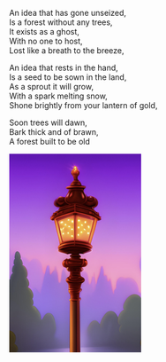 <!--
![Python](https://img.shields.io/badge/python-306998?style=for-the-badge&logo=python&logoColor=FFD43B)
![SQL](https://img.shields.io/badge/sql-00758F?style=for-the-badge&logo=mysql&logoColor=F29111)
![C++](https://img.shields.io/badge/c++-044F88.svg?style=for-the-badge&logo=c%2B%2B&logoColor=D5E4F3)
-->

An idea that has gone unseized,  
Is a forest without any trees,  
It exists as a ghost,  
With no one to host,   
Lost like a breath to the breeze,   

An idea that rests in the hand,  
Is a seed to be sown in the land,  
As a sprout it will grow,  
With a spark melting snow,    
Shone brightly from your lantern of gold,  

Soon trees will dawn,   
Bark thick and of brawn,  
A forest built to be old  

![A tall lantern over the forest](HighLantern-2b3-Smaller.png)







